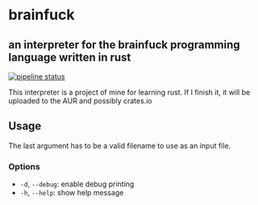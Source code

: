 # brainfuck
## an interpreter for the brainfuck programming language written in rust

[![pipeline status](https://gitlab.sokoll.com/moritz/brainfuck/badges/master/pipeline.svg)](https://gitlab.sokoll.com/moritz/brainfuck/-/commits/master)

This interpreter is a project of mine for learning rust.
If I finish it, it will be uploaded to the AUR and possibly crates.io

## Usage
The last argument has to be a valid filename to use as an input file.
### Options
- `-d`, `--debug`: enable debug printing
- `-h`, `--help`: show help message
